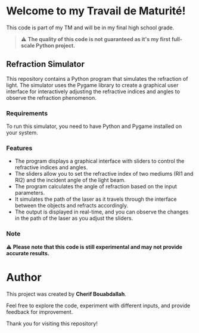 # Welcome to my Travail de Maturité!

This code is part of my TM and will be in my final high school grade.

> :warning: **The quality of this code is not guaranteed as it's my first full-scale Python project.**

## Refraction Simulator

This repository contains a Python program that simulates the refraction of light. The simulator uses the Pygame library to create a graphical user interface for interactively adjusting the refractive indices and angles to observe the refraction phenomenon.

### Requirements

To run this simulator, you need to have Python and Pygame installed on your system.

### Features

- The program displays a graphical interface with sliders to control the refractive indices and angles.
- The sliders allow you to set the refractive index of two mediums (RI1 and RI2) and the incident angle of the light beam.
- The program calculates the angle of refraction based on the input parameters.
- It simulates the path of the laser as it travels through the interface between the objects and refracts accordingly.
- The output is displayed in real-time, and you can observe the changes in the path of the laser as you adjust the sliders.

### Note

:warning: **Please note that this code is still experimental and may not provide accurate results.**

# Author

This project was created by **Cherif Bouabdallah**.

Feel free to explore the code, experiment with different inputs, and provide feedback for improvement.

Thank you for visiting this repository!
